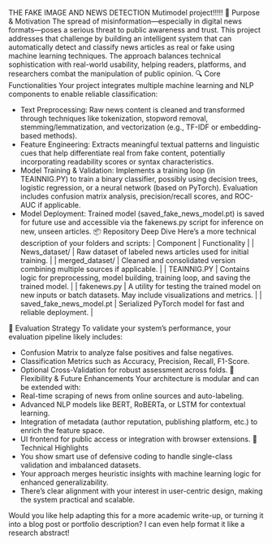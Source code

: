 THE FAKE IMAGE AND NEWS DETECTION Mutimodel project!!!!!
🎯 Purpose & Motivation
The spread of misinformation—especially in digital news formats—poses a serious threat to public awareness and trust. This project addresses that challenge by building an intelligent system that can automatically detect and classify news articles as real or fake using machine learning techniques. The approach balances technical sophistication with real-world usability, helping readers, platforms, and researchers combat the manipulation of public opinion.
🔍 Core Functionalities
Your project integrates multiple machine learning and NLP components to enable reliable classification:
- Text Preprocessing: Raw news content is cleaned and transformed through techniques like tokenization, stopword removal, stemming/lemmatization, and vectorization (e.g., TF-IDF or embedding-based methods).
- Feature Engineering: Extracts meaningful textual patterns and linguistic cues that help differentiate real from fake content, potentially incorporating readability scores or syntax characteristics.
- Model Training & Validation: Implements a training loop (in TEAINNIG.PY) to train a binary classifier, possibly using decision trees, logistic regression, or a neural network (based on PyTorch). Evaluation includes confusion matrix analysis, precision/recall scores, and ROC-AUC if applicable.
- Model Deployment: Trained model (saved_fake_news_model.pt) is saved for future use and accessible via the fakenews.py script for inference on new, unseen articles.
📦 Repository Deep Dive
Here’s a more technical description of your folders and scripts:
| Component | Functionality | 
| News_dataset/ | Raw dataset of labeled news articles used for initial training. | 
| merged_dataset/ | Cleaned and consolidated version combining multiple sources if applicable. | 
| TEAINNIG.PY | Contains logic for preprocessing, model building, training loop, and saving the trained model. | 
| fakenews.py | A utility for testing the trained model on new inputs or batch datasets. May include visualizations and metrics. | 
| saved_fake_news_model.pt | Serialized PyTorch model for fast and reliable deployment. | 


🧪 Evaluation Strategy
To validate your system’s performance, your evaluation pipeline likely includes:
- Confusion Matrix to analyze false positives and false negatives.
- Classification Metrics such as Accuracy, Precision, Recall, F1-Score.
- Optional Cross-Validation for robust assessment across folds.
🔄 Flexibility & Future Enhancements
Your architecture is modular and can be extended with:
- Real-time scraping of news from online sources and auto-labeling.
- Advanced NLP models like BERT, RoBERTa, or LSTM for contextual learning.
- Integration of metadata (author reputation, publishing platform, etc.) to enrich the feature space.
- UI frontend for public access or integration with browser extensions.
🧠 Technical Highlights
- You show smart use of defensive coding to handle single-class validation and imbalanced datasets.
- Your approach merges heuristic insights with machine learning logic for enhanced generalizability.
- There’s clear alignment with your interest in user-centric design, making the system practical and scalable.

Would you like help adapting this for a more academic write-up, or turning it into a blog post or portfolio description? I can even help format it like a research abstract!
